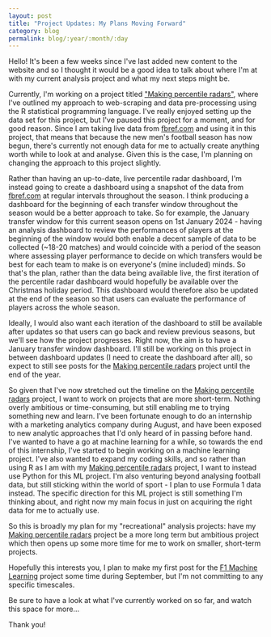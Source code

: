 ```yaml
---
layout: post
title: "Project Updates: My Plans Moving Forward"
category: blog
permalink: blog/:year/:month/:day
---
```


Hello! It's been a few weeks since I've last added new content to the website and so I thought it would be a good idea to talk about where I'm at with my current analysis project and what my next steps might be. 

Currently, I'm working on a project titled <a id="otherpage-link" href="{{site.baseurl}}/projects/project1">"Making percentile radars"</a>, where I've outlined my approach to web-scraping and data pre-processing using the R statistical programming language. I've really enjoyed setting up the data set for this project, but I've paused this project for a moment, and for good reason. Since I am taking live data from <a id="text-link" href="https://fbref.com/en/">fbref.com</a> and using it in this project, that means that because the new men's football season has now begun, there's currently not enough data for me to actually create anything worth while to look at and analyse. Given this is the case, I'm planning on changing the approach to this project slightly.

Rather than having an up-to-date, live percentile radar dashboard, I'm instead going to create a dashboard using a snapshot of the data from <a id="text-link" href="https://fbref.com/en/">fbref.com</a> at regular intervals throughout the season. I think producing a dashboard for the beginning of each transfer window throughout the season would be a better approach to take. So for example, the January transfer window for this current season opens on 1st January 2024 - having an analysis dashboard to review the performances of players at the beginning of the window would both enable a decent sample of data to be collected (~18-20 matches) and would coincide with a period of the season where assessing player performance to decide on which transfers would be best for each team to make is on everyone's (mine included) minds. So that's the plan, rather than the data being available live, the first iteration of the percentile radar dashboard would hopefully be available over the Christmas holiday period. This dashboard would therefore also be updated at the end of the season so that users can evaluate the performance of players across the whole season. 

Ideally, I would also want each iteration of the dashboard to still be available after updates so that users can go back and review previous seasons, but we'll see how the project progresses. Right now, the aim is to have a January transfer window dashboard. I'll still be working on this project in between dashboard updates (I need to create the dashboard after all), so expect to still see posts for the <a id="otherpage-link" href="{{site.baseurl}}/projects/project1">Making percentile radars</a> project until the end of the year. 

So given that I've now stretched out the timeline on the <a id="otherpage-link" href="{{site.baseurl}}/projects/project1">Making percentile radars</a> project, I want to work on projects that are more short-term. Nothing overly ambitious or time-consuming, but still enabling me to trying something new and learn. I've been fortunate enough to do an internship with a marketing analytics company during August, and have been exposed to new analytic approaches that I'd only heard of in passing before hand. I've wanted to have a go at machine learning for a while, so towards the end of this internship, I've started to begin working on a machine learning project. I've also wanted to expand my coding skills, and so rather than using R as I am with my <a id="otherpage-link" href="{{site.baseurl}}/projects/project1">Making percentile radars</a> project, I want to instead use Python for this ML project. I'm also venturing beyond analysing football data, but still sticking within the world of sport - I plan to use Formula 1 data instead. The specific direction for this ML project is still something I'm thinking about, and right now my main focus in just on acquiring the right data for me to actually use. 

So this is broadly my plan for my "recreational" analysis projects: have my <a id="otherpage-link" href="{{site.baseurl}}/projects/project1">Making percentile radars</a> project be a more long term but ambitious project which then opens up some more time for me to work on smaller, short-term projects. 

Hopefully this interests you, I plan to make my first post for the <a id="otherpage-link" href="{{site.baseurl}}/projects/project2">F1 Machine Learning</a> project some time during September, but I'm not committing to any specific timescales.

Be sure to have a look at what I've currently worked on so far, and watch this space for more...

Thank you!
